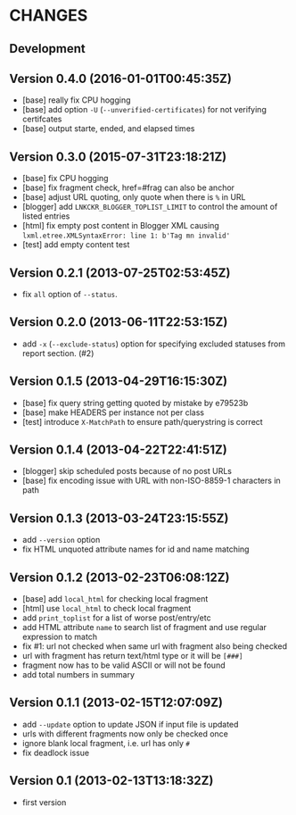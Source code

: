 CHANGES
=======

## Development

## Version 0.4.0 (2016-01-01T00:45:35Z)

* [base] really fix CPU hogging
* [base] add option `-U` (`--unverified-certificates`) for not verifying certifcates
* [base] output starte, ended, and elapsed times

## Version 0.3.0 (2015-07-31T23:18:21Z)

* [base] fix CPU hogging
* [base] fix fragment check, href=#frag can also be anchor
* [base] adjust URL quoting, only quote when there is `%` in URL
* [blogger] add `LNKCKR_BLOGGER_TOPLIST_LIMIT` to control the amount of listed entries
* [html] fix empty post content in Blogger XML causing `lxml.etree.XMLSyntaxError: line 1: b'Tag mn invalid'`
* [test] add empty content test

## Version 0.2.1 (2013-07-25T02:53:45Z)

* fix `all` option of `--status`.

## Version 0.2.0 (2013-06-11T22:53:15Z)

* add `-x` (`--exclude-status`) option for specifying excluded statuses from report section. (#2)

## Version 0.1.5 (2013-04-29T16:15:30Z)

* [base] fix query string getting quoted by mistake by e79523b
* [base] make HEADERS per instance not per class
* [test] introduce `X-MatchPath` to ensure path/querystring is correct

## Version 0.1.4 (2013-04-22T22:41:51Z)

 * [blogger] skip scheduled posts because of no post URLs
 * [base] fix encoding issue with URL with non-ISO-8859-1 characters in path

## Version 0.1.3 (2013-03-24T23:15:55Z)

 * add `--version` option
 * fix HTML unquoted attribute names for id and name matching

## Version 0.1.2 (2013-02-23T06:08:12Z)

 * [base] add `local_html` for checking local fragment
 * [html] use `local_html` to check local fragment
 * add `print_toplist` for a list of worse post/entry/etc
 * add HTML attribute `name` to search list of fragment and use regular expression to match
 * fix #1: url not checked when same url with fragment also being checked
 * url with fragment has return text/html type or it will be `[###]`
 * fragment now has to be valid ASCII or will not be found
 * add total numbers in summary

## Version 0.1.1 (2013-02-15T12:07:09Z)

 * add `--update` option to update JSON if input file is updated
 * urls with different fragments now only be checked once
 * ignore blank local fragment, i.e. url has only `#`
 * fix deadlock issue

## Version 0.1 (2013-02-13T13:18:32Z)

 * first version
